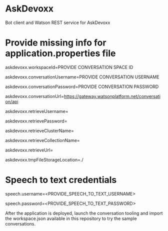 # AskDevoxx
Bot client and Watson REST service for AskDevoxx

# Provide missing info for application.properties file 

askdevoxx.workspaceId=PROVIDE CONVERSATION SPACE ID

askdevoxx.conversationUsername=PROVIDE CONVERSATION USERNAME

askdevoxx.conversationPassword=PROVIDE CONVERSATION PASSWORD

askdevoxx.conversationUrl=https://gateway.watsonplatform.net/conversation/api

askdevoxx.retrieveUsername=<Not applicable>

askdevoxx.retrievePassword=<Not applicable>

askdevoxx.retrieveClusterName=<Not applicable>

askdevoxx.retrieveCollectionName=<Not applicable>

askdevoxx.retrieveUrl=<Not applicable>

askdevoxx.tmpFileStorageLocation=./

# Speech to text credentials

speech.username=<PROVIDE_SPEECH_TO_TEXT_USERNAME>

speech.password=<PROVIDE_SPEECH_TO_TEXT_PASSWORD>


After the application is deployed, launch the conversation tooling and import the workspace.json available in this repository to try the sample conversations.

